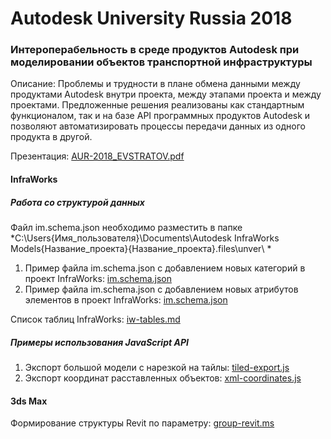 # Autodesk University Russia 2018
### Интероперабельность в среде продуктов Autodesk при моделировании объектов транспортной инфраструктуры 

Описание: Проблемы и трудности в плане обмена данными между продуктами Autodesk внутри проекта, между этапами проекта и между проектами. Предложенные решения реализованы как стандартным функционалом, так и на базе API программных продуктов Autodesk и позволяют автоматизировать процессы передачи данных из одного продукта в другой.

Презентация: [AUR-2018_EVSTRATOV.pdf](/ppt/InteroperabilityAutodeskInfrastructure.pdf)

#### InfraWorks
##### Работа со структурой данных
Файл im.schema.json необходимо разместить в папке
*C:\Users\{Имя_пользователя}\Documents\Autodesk InfraWorks Models\{Название_проекта}\{Название_проекта}.files\unver\ *
1. Пример файла im.schema.json с добавлением новых категорий в проект InfraWorks: [im.schema.json](/infraworks/classes/im.schema.json)
2. Пример файла im.schema.json с добавлением новых атрибутов элементов в проект InfraWorks: [im.schema.json](/infraworks/attributes/im.schema.json)

Список таблиц InfraWorks: [iw-tables.md](/infraworks/iw-tables.md)
##### Примеры использования JavaScript API
1. Экспорт большой модели с нарезкой на тайлы: [tiled-export.js](/infraworks/js-api/tiled-export.js)
2. Экспорт координат расставленных объектов: [xml-coordinates.js](/infraworks/js-api/xml-coordinates.js)

#### 3ds Max
Формирование структуры Revit по параметру: [group-revit.ms](/3dsmax/group-revit.ms)
